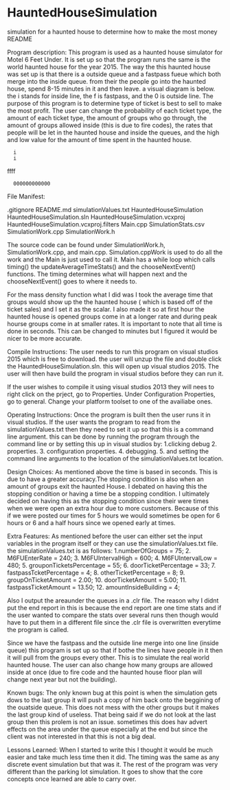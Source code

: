# HauntedHouseSimulation
simulation for a haunted house to determine how to make the most money
README

Program description: This program is used as a haunted house simulator for Motel 6 Feet Under. It is set up so that the program runs the same is the world haunted house for the year 2015. The way the this haunted house was set up is that there is a outside queue and a fastpass fueue which both merge into the inside queue. from their the people go into the haunted house, spend 8-15 minutes in it and then leave.  a visual diagram is below. the i stands for inside line, the f is fastpass, and the 0 is outside line. The purpose of this program is to determine type of ticket is best to sell to make the most profit. The user can change the probability of each ticket type, the amount of each ticket type, the amount of groups who go through, the amount of groups allowed inside (this is due to fire codes), the rates that people will be let in the haunted house and inside the queues, and the high and low value for the amount of time spent in the haunted house. 

      i
      i
ffff
     
      000000000000

File Manifest:

.gitignore README.md simulationValues.txt HauntedHouseSimulation HauntedHouseSimulation.sln HauntedHouseSimulation.vcxproj HauntedHouseSimulation.vcxproj.filters Main.cpp SimulationStats.csv SimulationWork.cpp SimulationWork.h

The source code can be found under SimulationWork.h, SimulationWork.cpp, and main.cpp. Simulation.cppWork is used to do all the work and the Main is just used to call it. Main has a while loop which calls timing() the updateAverageTimeStats() and the chooseNextEvent() functions. The timing determines what will happen next and the chooseNextEvent() goes to where it needs to. 

For the mass density function what I did was I took the average time that groups would show up the the haunted house ( which is based off of the ticket sales) and I set it as the scalar. I also made it so at first hour the haunted house is opened groups come in at a longer rate and during peak hourse groups come in at smaller rates. It is important to note that all time is done in seconds. This can be changed to minutes but I figured it would be nicer to be more accurate. 

Compile Instructions: The user needs to run this program on visual studios 2015 which is free to download. the user will unzup the file and double click the HauntedHouseSimulation.sln. this will open up visual studios 2015. The user will then have build the program in visual studios before they can run it.

If the user wishes to compile it using visual studios 2013 they will nees to right click on the prject, go to Properties. Under Configuration Properties, go to general. Change your platform toolset to one of the availiabe ones.

Operating Instructions: Once the program is built then the user runs it in visual studios. If the user wants the program to read from the simulationValues.txt then they need to set it up so that this is a command line argument. this can be done by running the program through the command line or by setting this up in visual studios by:
1.clicking debug
2. properties.
3. configuration properties.
4. debugging.
5. and setting the command line arguments to the location of the simulationValues.txt location. 

Design Choices: As mentioned above the time is based in seconds. This is due to have a greater accuracy.The stoping condition is also when an amount of groups exit the haunted House. I debated on having this the stopping condition or having a time be a stopping condition. I ultimately decided on having this as the stopping condition since their were times when we were open an extra hour due to more customers. Because of this if we were posted our times for 5 hours we would sometimes be open for 6 hours or 6 and a half hours since we opened early at times. 

Extra Features: As mentioned before the user can either set the input variables in the program itself or they can use the simulationValues.txt file. the simulationValues.txt is as follows:
1.numberOfGroups = 75; 
2.  M6FUEnterRate = 240;
3.  M6FUIntervalHigh = 600;
4.  M6FUIntervalLow = 480;
5.  grouponTicketsPercentage = 55;
6.  doorTicketPercentage = 33;
7.  fastpassTcketPercentage = 4;
8.  otherTicketPercentage = 8;
9.  groupOnTicketAmount = 2.00;
10. doorTicketAmount = 5.00;
11. fastpassTicketAmount = 13.50;
12. amountInsideBuilding = 4;

Also I output the areaunder the queues in a .clr file. The reason why I didnt put the end report in this is because the end report are one time stats and if the user wanted to compare the stats over several runs then though would have to put them in a different file since the .clr file is overwritten everytime the program is called. 

Since we have the fastpass and the outside line merge into one line (inside queue) this program is set up so that if bothe the lines have people in it then it will pull from the groups every other. This is to simulate the real world haunted house. The user can also change how many groups are allowed inside at once (due to fire code and the haunted house floor plan will change next year but not the building). 


Known bugs: The only known bug at this point is when the simulation gets dows to the last group it will push a copy of him back onto the beggining of the ouatside queue. This does not mess with the other groups but it makes the last group kind of useless. That being said if we do not look at the last group then this prolem is not an issue. sometimes this does hav advert effects on the area under the queue especially at the end but since the client was not interested in that this is not a big deal. 

Lessons Learned: When I started to write this I thought it would be much easier and take much less time then it did. The timing was the same as any discrete event simulation but that was it. The rest of the program was very different than the parking lot simulation.
It goes to show that the core concepts once learned are able to carry over. 
